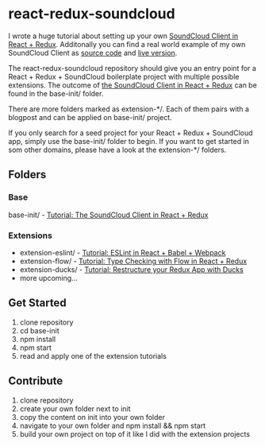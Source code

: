 # react-redux-soundcloud

I wrote a huge tutorial about setting up your own [SoundCloud Client in React + Redux](http://www.robinwieruch.de/the-soundcloud-client-in-react-redux/). Additonally you can find a real world example of my own SoundCloud Client as [source code](https://github.com/rwieruch/favesound-redux) and [live version](http://www.favesound.de/).

The react-redux-soundcloud repository should give you an entry point for a React + Redux + SoundCloud boilerplate project with multiple possible extensions. The outcome of [the SoundCloud Client in React + Redux](http://www.robinwieruch.de/the-soundcloud-client-in-react-redux/) can be found in the base-init/ folder. 

There are more folders marked as extension-*/. Each of them pairs with a blogpost and can be applied on base-init/ project.

If you only search for a seed project for your React + Redux + SoundCloud app, simply use the base-init/ folder to begin. If you want to get started in som other domains, please have a look at the extension-*/ folders.

## Folders

### Base

base-init/ - [Tutorial: The SoundCloud Client in React + Redux](http://www.robinwieruch.de/the-soundcloud-client-in-react-redux/)

### Extensions

- extension-eslint/ - [Tutorial: ESLint in React + Babel + Webpack](http://www.robinwieruch.de/the-soundcloud-client-in-react-redux-eslint)
- extension-flow/ - [Tutorial: Type Checking with Flow in React + Redux](http://www.robinwieruch.de/the-soundcloud-client-in-react-redux-flow)
- extension-ducks/ - [Tutorial: Restructure your Redux App with Ducks](http://www.robinwieruch.de/the-soundcloud-client-in-react-redux-ducks)
- more upcoming...

## Get Started

1. clone repository
2. cd base-init
3. npm install
4. npm start
5. read and apply one of the extension tutorials

## Contribute

1. clone repository
2. create your own folder next to init
3. copy the content on init into your own folder
4. navigate to your own folder and npm install && npm start
5. build your own project on top of it like I did with the extension projects
